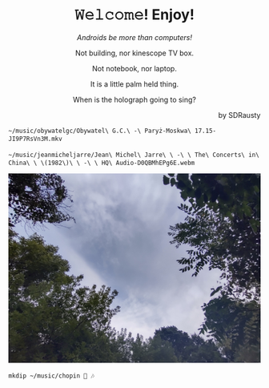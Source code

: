 <h1 align="center">𝚆𝚎𝚕𝚌𝚘𝚖𝚎! Enjoy!</h1>
<p align="center"><em></bold>Androids be more than computers!</b></em></p>

<p align="center">Not building, nor kinescope TV box.</p>

<p align="center">Not notebook, nor laptop.</p>

<p align="center">It is a little palm held thing.</p>

<p align="center">When is the holograph going to sing?</p>

<p align="right">by SDRausty</p>

    ~/music/obywatelgc/Obywatel\ G.C.\ -\ Paryż-Moskwa\ 17.15-JI9P7RsVn3M.mkv

    ~/music/jeanmicheljarre/Jean\ Michel\ Jarre\ \ -\ \ The\ Concerts\ in\ China\ \ \(1982\)\ \ -\ \ HQ\ Audio-D0QBMhEPg6E.webm

![Ungeoformed Wild Fires Dusty Sky in the Great Lakes, Late Summer of 2021](https://raw.githubusercontent.com/SDRausty/SDRausty/19ae0a7d241b5339004a3bec5e27d6fe051c8a23/IMG_20210904_102307.jpg)

    mkdip ~/music/chopin 🎵 🎶
<!-- SDRausty/README.md EOF -->
